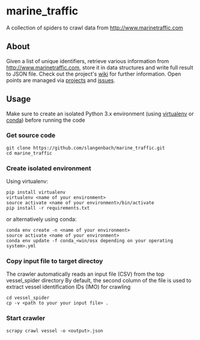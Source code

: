 # marine_traffic
A collection of spiders to crawl data from http://www.marinetraffic.com

## About
Given a list of unique identifiers, retrieve various information from http://www.marinetraffic.com, store it in data structures and write full result to JSON file. Check out the project's [wiki](https://github.com/slangenbach/marine_traffic/wiki) for further information. Open points are managed via [projects](https://github.com/slangenbach/marine_traffic/projects) and [issues](https://github.com/slangenbach/marine_traffic/issues).


## Usage 
Make sure to create an isolated Python 3.x environment (using [virtualenv](https://virtualenv.pypa.io/en/stable/userguide/#usage) or [conda](https://conda.io/docs/user-guide/tasks/manage-environments.html#)) before running the code

### Get source code
```
git clone https://github.com/slangenbach/marine_traffic.git
cd marine_traffic
```
### Create isolated environment 
Using virtualenv:
```
pip install virtualenv
virtualenv <name of your environment>
source activate <name of your environment>/bin/activate
pip install -r requirements.txt
```
or alternatively using conda:
```
conda env create -n <name of your environment>
source activate <name of your environment>
conda env update -f conda_<win/osx depending on your operating system>.yml
```

### Copy input file to target directoy
The crawler automatically reads an input file (CSV) from the top vessel_spider directory
By default, the second column of the file is used to extract vessel identification IDs (IMO) for crawling
```
cd vessel_spider
cp -v <path to your your input file> .
```
### Start crawler
```
scrapy crawl vessel -o <output>.json
```
